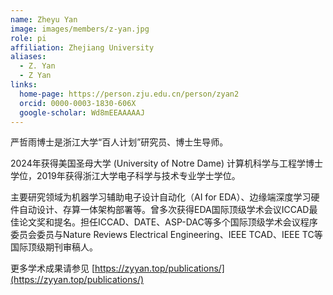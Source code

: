 ```yaml
---
name: Zheyu Yan
image: images/members/z-yan.jpg
role: pi
affiliation: Zhejiang University
aliases:
  - Z. Yan
  - Z Yan
links:
  home-page: https://person.zju.edu.cn/person/zyan2
  orcid: 0000-0003-1830-606X
  google-scholar: Wd8mEEAAAAAJ
---
```


严哲雨博士是浙江大学“百人计划”研究员、博士生导师。

2024年获得美国圣母大学 (University of Notre Dame) 计算机科学与工程学博士学位，2019年获得浙江大学电子科学与技术专业学士学位。

主要研究领域为机器学习辅助电子设计自动化（AI for EDA）、边缘端深度学习硬件自动设计、存算一体架构部署等。曾多次获得EDA国际顶级学术会议ICCAD最佳论文奖和提名。担任ICCAD、DATE、ASP-DAC等多个国际顶级学术会议程序委员会委员与Nature Reviews Electrical Engineering、IEEE TCAD、IEEE TC等国际顶级期刊审稿人。

更多学术成果请参见 [https://zyyan.top/publications/](https://zyyan.top/publications/)
